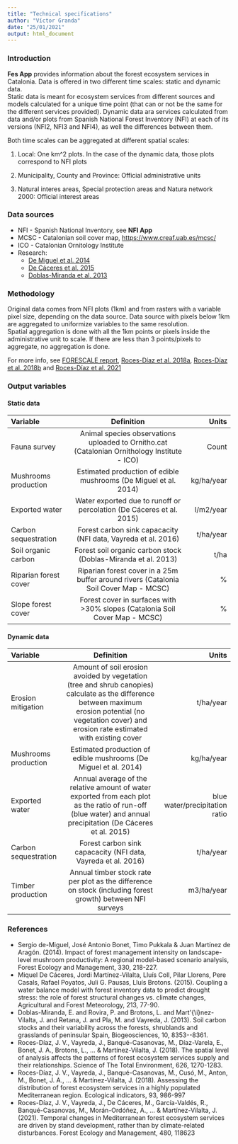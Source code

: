 ```yaml
---
title: "Technical specifications"
author: "Víctor Granda"
date: "25/01/2021"
output: html_document
---
```


### Introduction

**Fes App** provides information about the forest ecosystem services in Catalonia. Data is offered in two different time scales: static and dynamic data.  
Static data is meant for ecosystem services from different sources and models calculated for a unique time point (that can or not be the same for the different services provided). Dynamic data ara services calculated from data and/or plots from Spanish National Forest Inventory (NFI) at each of its versions (NFI2, NFI3 and NFI4), as well the differences between them.  

Both time scales can be aggregated at different spatial scales:

  1. Local: One km^2 plots. In the case of the dynamic data, those plots correspond to NFI plots
  
  2. Municipality, County and Province: Official administrative units
  
  3. Natural interes areas, Special protection areas and Natura network 2000: Official interest areas

### Data sources

  + NFI - Spanish National Inventory, see **NFI App**  
  + MCSC - Catalonian soil cover map, https://www.creaf.uab.es/mcsc/  
  + ICO - Catalonian Ornitology Institute
  + Research:
      - [De Miguel et al. 2014](https://www.sciencedirect.com/science/article/pii/S0378112714004344?casa_token=RDjPTPcg-NsAAAAA:T9eqVs0L4naDoqeSjy8j9ok7UaP-B_liFtiMPzjijm1J1d53FjKNmCyhoraJssnKHtMBKHX4Dg)  
      - [De Cáceres et al. 2015](https://www.sciencedirect.com/science/article/pii/S0168192315001914?casa_token=rz3e4BmHb5YAAAAA:M2niVZK1Tz9IxF_N2pgYeBAl7zVN1omwBYQ37xM49-K0_4qvJGQUa3vrkmNPTEiHrwyk787_3w)
      - [Doblas-Miranda et al. 2013](https://bg.copernicus.org/articles/10/8353/2013/)

### Methodology

Original data comes from NFI plots (1km) and from rasters with a variable pixel size, depending on the data source. Data source with pixels below 1km are aggregated to uniformize variables to the same resolution.  
Spatial aggregation is done with all the 1km points or pixels inside the administrative unit to scale. If there are less than 3 points/pixels to aggregate, no aggregation is done.  

For more info, see [FORESCALE report](http://laboratoriforestal.creaf.uab.cat/informe_forescale.pdf), [Roces-Díaz et al. 2018a](https://www.sciencedirect.com/science/article/pii/S1470160X18304175?casa_token=4rxqNxzGDJYAAAAA:HnVQ7g-186UWhGcdPjXQpTGdtvCSTh7O3zVkjxN-LMrDyS2hg0Rw-SY_6IxacTz-idcVdxBM2g), [Roces-Díaz et al. 2018b](https://www.sciencedirect.com/science/article/pii/S004896971830175X?casa_token=J0dHQ9Th9LAAAAAA:UU_-8vGzzSbyvfb-Wsdna9oeQ5FfdrsT59ltN74HHg85mt99V_OH4QtYOdKIbV5ngNFbBHmMog) and [Roces-Díaz et al. 2021](https://www.sciencedirect.com/science/article/pii/S037811272031392X?casa_token=Tpbo2-ySl4MAAAAA:2v9T9-hv8E3OQakAAFk7HAoGeE5z2ZWQsSIaMGZxd94Mas9Ro2DT5jE-TD-W1zGDGuElBd-yOA)

### Output variables

#### Static data

Variable | Definition | Units |
:--------|:----------:|---------:|
Fauna survey | Animal species observations uploaded to Ornitho.cat (Catalonian Ornithology Institute - ICO) | Count |
Mushrooms production | Estimated production of edible mushrooms (De Miguel et al. 2014) | kg/ha/year |
Exported water | Water exported due to runoff or percolation (De Cáceres et al. 2015) | l/m2/year |
Carbon sequestration | Forest carbon sink capacacity (NFI data, Vayreda et al. 2016) | t/ha/year |
Soil organic carbon | Forest soil organic carbon stock (Doblas-Miranda et al. 2013) | t/ha |
Riparian forest cover | Riparian forest cover in a 25m buffer around rivers (Catalonia Soil Cover Map - MCSC) | % |
Slope forest cover | Forest cover in surfaces with >30% slopes (Catalonia Soil Cover Map - MCSC) | % |

#### Dynamic data

Variable | Definition | Units |
:--------|:----------:|---------:|
Erosion mitigation | Amount of soil erosion avoided by vegetation (tree and shrub canopies) calculate as the difference between maximum erosion potential (no vegetation cover) and erosion rate estimated with existing cover | t/ha/year |
Mushrooms production | Estimated production of edible mushrooms (De Miguel et al. 2014) | kg/ha/year |
Exported water | Annual average of the relative amount of water exported from each plot as the ratio of run-off (blue water) and annual precipitation (De Cáceres et al. 2015) | blue water/precipitation ratio |
Carbon sequestration | Forest carbon sink capacacity (NFI data, Vayreda et al. 2016) | t/ha/year |
Timber production |Annual timber stock rate per plot as the difference on stock (including forest growth) between NFI surveys | m3/ha/year |

### References

+ Sergio de-Miguel, José Antonio Bonet, Timo Pukkala & Juan Martínez de Aragón. (2014). Impact of forest management intensity on landscape-level mushroom productivity: A regional model-based scenario analysis, Forest Ecology and Management, 330, 218-227.  
+ Miquel De Cáceres, Jordi Martínez-Vilalta, Lluís Coll, Pilar Llorens, Pere Casals, Rafael Poyatos, Juli G. Pausas, Lluís Brotons. (2015). Coupling a water balance model with forest inventory data to predict drought stress: the role of forest structural changes vs. climate changes, Agricultural and Forest Meteorology, 213, 77-90.  
+ Doblas-Miranda, E. and Rovira, P. and Brotons, L. and Mart\'{\i}nez-Vilalta, J. and Retana, J. and Pla, M. and Vayreda, J. (2013). Soil carbon stocks and their variability across the forests, shrublands and grasslands of peninsular Spain, Biogeosciences, 10, 8353--8361.  
+ Roces-Díaz, J. V., Vayreda, J., Banqué-Casanovas, M., Díaz-Varela, E., Bonet, J. A., Brotons, L., ... & Martínez-Vilalta, J. (2018). The spatial level of analysis affects the patterns of forest ecosystem services supply and their relationships. Science of The Total Environment, 626, 1270-1283.  
+ Roces-Díaz, J. V., Vayreda, J., Banqué-Casanovas, M., Cusó, M., Anton, M., Bonet, J. A., ... & Martínez-Vilalta, J. (2018). Assessing the distribution of forest ecosystem services in a highly populated Mediterranean region. Ecological indicators, 93, 986-997  
+ Roces-Díaz, J. V., Vayreda, J., De Cáceres, M., García-Valdés, R., Banqué-Casanovas, M., Morán-Ordóñez, A., ... & Martínez-Vilalta, J. (2021). Temporal changes in Mediterranean forest ecosystem services are driven by stand development, rather than by climate-related disturbances. Forest Ecology and Management, 480, 118623  
